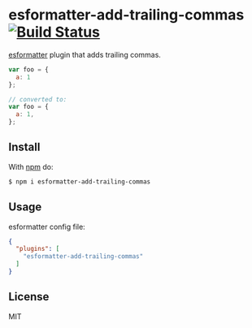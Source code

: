 # esformatter-add-trailing-commas [![Build Status](https://travis-ci.org/deoxxa/esformatter-add-trailing-commas.svg?branch=master)](https://travis-ci.org/deoxxa/esformatter-add-trailing-commas)

[esformatter](https://github.com/millermedeiros/esformatter) plugin that adds trailing commas.

```js
var foo = {
  a: 1
};

// converted to:
var foo = {
  a: 1,
};
```

## Install

With [npm](http://npmjs.org) do:

```bash
$ npm i esformatter-add-trailing-commas
```

## Usage

esformatter config file:

```json
{
  "plugins": [
    "esformatter-add-trailing-commas"
  ]
}
```

## License

MIT
